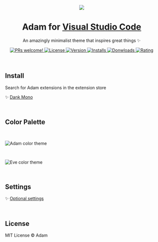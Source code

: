 <div align="center">
  <img src="https://i.imgur.com/Eky8mTf.png" />

  <h1>Adam for <a href="https://code.visualstudio.com/" target="_blank">Visual Studio Code</a></h1>
</div>

<div align="center">
  <p>An amazingly minimalist theme that inspires great things ✨</p>

  <a href="https://github.com/souzk/vscode/pulls" target="_blank">
    <img src="https://img.shields.io/badge/PRs-welcome-%235FCC6F.svg?&color=9BF9A6" loading="lazy" alt="PRs welcome!" />
  </a>
  <a href="https://github.com/souzk/vscode/blob/main/adam/license" target="_blank">
    <img src="https://img.shields.io/badge/license-MIT-%235FCC6F?&color=9BF9A6" loading="lazy" alt="License" />
  </a>
  <a href="https://marketplace.visualstudio.com/items?itemName=origin.adam" target="_blank">
    <img src="https://camo.githubusercontent.com/1a56d7128cd3fe107d05ac3d373336a8f41fbc645b96dca6abd1f878d82a2720/68747470733a2f2f76736d61726b6574706c6163656261646765732e6465762f76657273696f6e2f6f726967696e2e6164616d2e7376673f26636f6c6f723d464644333843" loading="lazy" alt="Version" />
  </a>
  <a href="https://marketplace.visualstudio.com/items?itemName=origin.adam" target="_blank">
    <img src="https://camo.githubusercontent.com/9d626a5af946a53a0d977a2937aef09d84861a0956e4e41c71868e2337637221/68747470733a2f2f76736d61726b6574706c6163656261646765732e6465762f696e7374616c6c732f6f726967696e2e6164616d2e7376673f26636f6c6f723d394246394136" loading="lazy" alt="Installs" />
  </a>
  <a href="https://marketplace.visualstudio.com/items?itemName=origin.adam" target="_blank">
    <img src="https://camo.githubusercontent.com/a36adaa356c30392de582585aa6449ae89e8dd29c5aad0ef87368261a0e3feb0/68747470733a2f2f76736d61726b6574706c6163656261646765732e6465762f646f776e6c6f6164732f6f726967696e2e6164616d2e7376673f26636f6c6f723d394246394136" loading="lazy" alt="Donwloads" />
  </a>
  <a href="https://marketplace.visualstudio.com/items?itemName=origin.adam" target="_blank">
    <img src="https://camo.githubusercontent.com/32401ae0ac924aa2bcd55f1368762bcd27118296102fc7f55bbdfad15495e183/68747470733a2f2f76736d61726b6574706c6163656261646765732e6465762f726174696e672d737461722f6f726967696e2e6164616d2e7376673f26636f6c6f723d454546393942" loading="lazy" alt="Rating" />
  </a>
</div>

<br>
<br>

## Install

Search for Adam extensions in the extension store

✨
[Dank Mono](https://github.com/cancng/fonts)

<br>

## Color Palette

<br>

![Adam color theme](https://i.imgur.com/uRt9WWw.png)

<br>

![Eve color theme](https://i.imgur.com/f9wnjjt.png)

<br>

## Settings

✨ [Optional settings](https://gist.github.com/souzk/c0261300c4d7c024361fdd4a0b8548c5)

<br>

## License

MIT License © Adam
